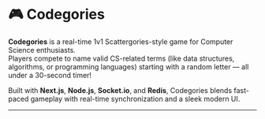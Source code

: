# 🎮 Codegories

**Codegories** is a real-time 1v1 Scattergories-style game for Computer Science enthusiasts.  
Players compete to name valid CS-related terms (like data structures, algorithms, or programming languages) starting with a random letter — all under a 30-second timer!

Built with **Next.js**, **Node.js**, **Socket.io**, and **Redis**, Codegories blends fast-paced gameplay with real-time synchronization and a sleek modern UI.

---
